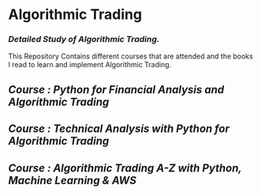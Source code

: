 # **Algorithmic Trading**
### *Detailed Study of Algorithmic Trading.*
This Repository Contains different courses that are attended and the books I read to learn and implement Algorithmic Trading.

## ***Course : Python for Financial Analysis and Algorithmic Trading***

## ***Course : Technical Analysis with Python for Algorithmic Trading***


## ***Course : Algorithmic Trading A-Z with Python, Machine Learning & AWS***
